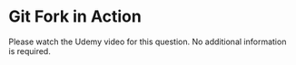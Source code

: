 # Git Fork in Action

Please watch the Udemy video for this question. No additional information is required.